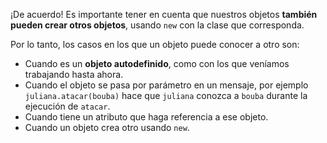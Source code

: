 ¡De acuerdo! Es importante tener en cuenta que nuestros objetos **también pueden crear otros objetos**, usando `new` con la clase que corresponda.

Por lo tanto, los casos en los que un objeto puede conocer a otro son:

* Cuando es un **objeto autodefinido**, como con los que veníamos trabajando hasta ahora.
* Cuando el objeto se pasa por parámetro en un mensaje, por ejemplo `juliana.atacar(bouba)` hace que `juliana` conozca a `bouba` durante la ejecución de `atacar`.
* Cuando tiene un atributo que haga referencia a ese objeto.
* Cuando un objeto crea otro usando `new`.
